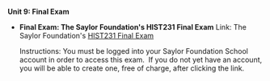**Unit 9: Final Exam** <span id="9"></span> 
-   **Final Exam: The Saylor Foundation's HIST231 Final Exam**
    Link: The Saylor Foundation's [HIST231 Final
    Exam](http://school.saylor.org/mod/quiz/view.php?id=825)  
      
     Instructions: You must be logged into your Saylor Foundation School
    account in order to access this exam.  If you do not yet have an
    account, you will be able to create one, free of charge, after
    clicking the link. 


